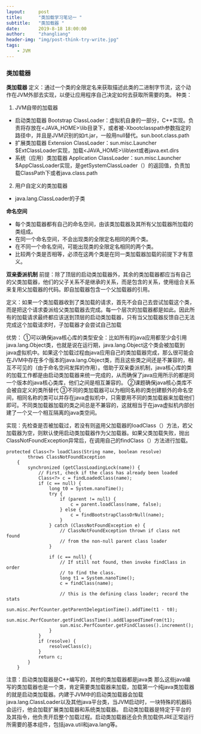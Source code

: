 ```yaml
---
layout:     post
title:      "类加载学习笔记一 "
subtitle:   "类加载器 "
date:       2019-8-18 18:00:00
author:     "zhangliang"
header-img: "img/post-think-try-write.jpg"
tags:
    - JVM
---
```



### 类加载器
**类加载器**
定义：通过一个类的全限定名来获取描述此类的二进制字节流，这个动作在JVM外部去实现，以便让应用程序自己决定如何去获取所需要的类。
种类：

1. JVM自带的加载器
* 启动类加载器 Bootstrap ClassLoader：虚拟机自身的一部分，C++实现。负责将存放在<JAVA_HOME>\lib目录下，或者被-Xbootclasspath参数指定的路径中，并且是JVM识别的如rt.jar，一般用null替代。sun.boot.class.path
* 扩展类加载器 Extension ClassLoader：sun.misc.Launcher $ExtClassLoader实现，加载<JAVA_HOME>\lib\ext或者java.ext.dirs
* 系统（应用）类加载器 Application ClassLoader：sun.misc.Launcher $AppClassLoader实现，是getSystemClassLoader（）的返回值，负责加载ClassPath下或者java.class.path
2. 用户自定义的类加载器
* java.lang.ClassLoader的子类

**命名空间**

* 每个类加载器都有自己的命名空间，由该类加载器及其所有父加载器所加载的类组成。
* 在同一个命名空间，不会出现类的全限定名相同的两个类。
* 在不同一个命名空间，可能出现类的全限定名相同的两个类。
* 比较两个类是否相等，必须在这两个类是在同一类加载器加载的前提下才有意义。

**双亲委派机制**
前提：除了顶层的启动类加载器外，其余的类加载器都应当有自己的父类加载器，他们的父子关系不是继承的关系，而是包含的关系，使用组合关系来复用父加载器的代码。即自加载器包含一个父加载器的引用。

定义：如果一个类加载器收到了类加载的请求，首先不会自己去尝试加载这个类，而是把这个请求委派给父类加载器去完成。每一个层次的加载器都是如此。因此所有的加载请求最终都应该送到顶层的启动类加载器，只有当父加载器反馈自己无法完成这个加载请求时，子加载器才会尝试自己加载

优势：
①可以确保java核心库的类型安全：比如所有的java应用都至少会引用java.lang.Object类，也就是说在运行期，java.lang.Object这个类会被加载到java虚拟机中。如果这个加载过程由java应用自己的类加载器完成，那么很可能会在JVM中存在多个版本的java.lang.Object类，而且这些类之间还是不兼容的，相互不可见的（由于命名空间发挥的作用）。借助于双亲委派机制，java核心库的类的加载工作都是由启动类加载器来统一完成的，从而确保了java应用所示的都是同一个版本的java核心类库，他们之间是相互兼容的。
②课题确保java核心类库不会被自定义的类所替代
③不同的类加载器可以为相同名称的类创建额外的命名空间，相同名称的类可以并存在java虚拟机中，只需要用不同的类加载器来加载他们即可。不同类加载器加载的类之间总是不兼容的，这就相当于在java虚拟机内部创建了一个又一个相互隔离的java类空间。

实现：先检查是否被加载过，若没有则盗用父加载器的loadClass（）方法，若父加载器为空，则默认使用启动类加载器作为父加载器。如果父类加载失败，抛出ClassNotFoundException异常后，在调用自己的findClass（）方法进行加载。


```
protected Class<?> loadClass(String name, boolean resolve)
        throws ClassNotFoundException
    {
        synchronized (getClassLoadingLock(name)) {
            // First, check if the class has already been loaded
            Class<?> c = findLoadedClass(name);
            if (c == null) {
                long t0 = System.nanoTime();
                try {
                    if (parent != null) {
                        c = parent.loadClass(name, false);
                    } else {
                        c = findBootstrapClassOrNull(name);
                    }
                } catch (ClassNotFoundException e) {
                    // ClassNotFoundException thrown if class not found
                    // from the non-null parent class loader
                }

                if (c == null) {
                    // If still not found, then invoke findClass in order
                    // to find the class.
                    long t1 = System.nanoTime();
                    c = findClass(name);

                    // this is the defining class loader; record the stats
                    sun.misc.PerfCounter.getParentDelegationTime().addTime(t1 - t0);
                    sun.misc.PerfCounter.getFindClassTime().addElapsedTimeFrom(t1);
                    sun.misc.PerfCounter.getFindClasses().increment();
                }
            }
            if (resolve) {
                resolveClass(c);
            }
            return c;
        }
    }

```



注意：启动类加载器是C++编写的，其他的类加载器都是java类
那么这些java编写的类加载器也是一个类，肯定需要类加载器来加载，加载第一个纯java类加载器的就是启动类加载器。内建于JVM中的启动类加载器会加载java.lang.ClassLoader以及其他java平台类，当JVM启动时，一块特殊的机器码会运行，他会加载扩展类加载器和系统类加载器。
启动类加载器是特定于平台的及其指令，他负责开启整个加载过程。启动类加载器还会负责加载供JRE正常运行所需要的基本组件，包括java.util和java.lang等。
